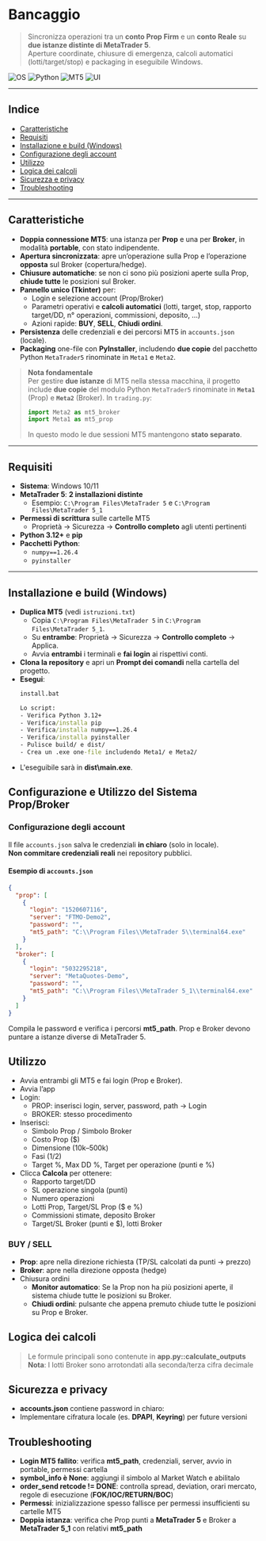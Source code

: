 # Bancaggio

> Sincronizza operazioni tra un **conto Prop Firm** e un **conto Reale** su **due istanze distinte di MetaTrader 5**.  
> Aperture coordinate, chiusure di emergenza, calcoli automatici (lotti/target/stop) e packaging in eseguibile Windows.

![OS](https://img.shields.io/badge/OS-Windows%2010%2F11-blue)
![Python](https://img.shields.io/badge/Python-3.12%2B-blue)
![MT5](https://img.shields.io/badge/MetaTrader%205-2%20istanze-important)
![UI](https://img.shields.io/badge/UI-Tkinter-lightgrey)

---

## Indice
- [Caratteristiche](#caratteristiche)
- [Requisiti](#requisiti)
- [Installazione e build (Windows)](#installazione-e-build-windows)
- [Configurazione degli account](#configurazione-degli-account)
- [Utilizzo](#utilizzo)
- [Logica dei calcoli](#logica-dei-calcoli)
- [Sicurezza e privacy](#sicurezza-e-privacy)
- [Troubleshooting](#troubleshooting)

---

## Caratteristiche

- **Doppia connessione MT5**: una istanza per **Prop** e una per **Broker**, in modalità **portable**, con stato indipendente.
- **Apertura sincronizzata**: apre un’operazione sulla Prop e l’operazione **opposta** sul Broker (copertura/hedge).
- **Chiusure automatiche**: se non ci sono più posizioni aperte sulla Prop, **chiude tutte** le posizioni sul Broker.
- **Pannello unico (Tkinter)** per:
  - Login e selezione account (Prop/Broker)
  - Parametri operativi e **calcoli automatici** (lotti, target, stop, rapporto target/DD, n° operazioni, commissioni, deposito, …)
  - Azioni rapide: **BUY**, **SELL**, **Chiudi ordini**.
- **Persistenza** delle credenziali e dei percorsi MT5 in `accounts.json` (locale).
- **Packaging** one-file con **PyInstaller**, includendo **due copie** del pacchetto Python `MetaTrader5` rinominate in `Meta1` e `Meta2`.

> **Nota fondamentale**  
> Per gestire **due istanze** di MT5 nella stessa macchina, il progetto include **due copie** del modulo Python `MetaTrader5` rinominate in **`Meta1`** (Prop) e **`Meta2`** (Broker). In `trading.py`:
> ```python
> import Meta2 as mt5_broker
> import Meta1 as mt5_prop
> ```
> In questo modo le due sessioni MT5 mantengono **stato separato**.

---

## Requisiti

- **Sistema**: Windows 10/11  
- **MetaTrader 5**: **2 installazioni distinte**  
  - Esempio: `C:\Program Files\MetaTrader 5` e `C:\Program Files\MetaTrader 5_1`
- **Permessi di scrittura** sulle cartelle MT5  
  - Proprietà → Sicurezza → **Controllo completo** agli utenti pertinenti
- **Python 3.12+** e **pip**
- **Pacchetti Python**:
  - `numpy==1.26.4`
  - `pyinstaller`

---

## Installazione e build (Windows)

- **Duplica MT5** (vedi `istruzioni.txt`)  
  - Copia `C:\Program Files\MetaTrader 5` in `C:\Program Files\MetaTrader 5_1`.  
  - Su **entrambe**: Proprietà → Sicurezza → **Controllo completo** → Applica.  
  - Avvia **entrambi** i terminali e **fai login** ai rispettivi conti.
- **Clona la repository** e apri un **Prompt dei comandi** nella cartella del progetto.
- **Esegui**:
   ```bat
   install.bat

  Lo script:
  - Verifica Python 3.12+
  - Verifica/installa pip
  - Verifica/installa numpy==1.26.4
  - Verifica/installa pyinstaller
  - Pulisce build/ e dist/
  - Crea un .exe one-file includendo Meta1/ e Meta2/
- L'eseguibile sarà in **dist\main.exe**.

## Configurazione e Utilizzo del Sistema Prop/Broker

### Configurazione degli account

Il file `accounts.json` salva le credenziali **in chiaro** (solo in locale).  
**Non commitare credenziali reali** nei repository pubblici.

#### Esempio di `accounts.json`

```json
{
  "prop": [
    {
      "login": "1520607116",
      "server": "FTMO-Demo2",
      "password": "",
      "mt5_path": "C:\\Program Files\\MetaTrader 5\\terminal64.exe"
    }
  ],
  "broker": [
    {
      "login": "5032295218",
      "server": "MetaQuotes-Demo",
      "password": "",
      "mt5_path": "C:\\Program Files\\MetaTrader 5_1\\terminal64.exe"
    }
  ]
}
```
Compila le password e verifica i percorsi **mt5_path**.
Prop e Broker devono puntare a istanze diverse di MetaTrader 5.

## Utilizzo

- Avvia entrambi gli MT5 e fai login (Prop e Broker).
- Avvia l’app
- Login:
  - PROP: inserisci login, server, password, path → Login
  - BROKER: stesso procedimento
- Inserisci:
  - Simbolo Prop / Simbolo Broker
  - Costo Prop ($)
  - Dimensione (10k–500k)
  - Fasi (1/2)
  - Target %, Max DD %, Target per operazione (punti e %)
- Clicca **Calcola** per ottenere:
  - Rapporto target/DD
  - SL operazione singola (punti)
  - Numero operazioni
  - Lotti Prop, Target/SL Prop ($ e %)
  - Commissioni stimate, deposito Broker
  - Target/SL Broker (punti e $), lotti Broker

### BUY / SELL
- **Prop**: apre nella direzione richiesta (TP/SL calcolati da punti → prezzo)
- **Broker**: apre nella direzione opposta (hedge)
- Chiusura ordini
  - **Monitor automatico**: Se la Prop non ha più posizioni aperte, il sistema chiude tutte le posizioni su Broker.
  - **Chiudi ordini**: pulsante che appena premuto chiude tutte le posizioni su Prop e Broker.

## Logica dei calcoli
> Le formule principali sono contenute in **app.py::calculate_outputs**
> **Nota**: I lotti Broker sono arrotondati alla seconda/terza cifra decimale

## Sicurezza e privacy
- **accounts.json** contiene password in chiaro:
- Implementare cifratura locale (es. **DPAPI**, **Keyring**) per future versioni

## Troubleshooting
- **Login MT5 fallito**: verifica **mt5_path**, credenziali, server, avvio in portable, permessi cartella
- **symbol_info è None**: aggiungi il simbolo al Market Watch e abilitalo
- **order_send retcode != DONE**: controlla spread, deviation, orari mercato, regole di esecuzione (**FOK/IOC/RETURN/BOC**)
- **Permessi**: inizializzazione spesso fallisce per permessi insufficienti su cartelle MT5
- **Doppia istanza**: verifica che Prop punti a **MetaTrader 5** e Broker a **MetaTrader 5_1** con relativi **mt5_path**

